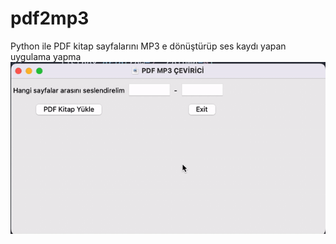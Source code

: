 # pdf2mp3
Python ile PDF kitap sayfalarını MP3 e dönüştürüp ses kaydı yapan uygulama yapma
![](image.gif)

